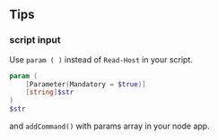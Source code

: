 Tips
------
### script input
Use `param ( )` instead of `Read-Host` in your script.
```PowerShell
param (
    [Parameter(Mandatory = $true)]
    [string]$str
)
$str
```
and `addCommand()` with params array in your node app.
